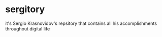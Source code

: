 # sergitory
it's Sergio Krasnovidov's repsitory that contains all his accomplishments throughout digital life
